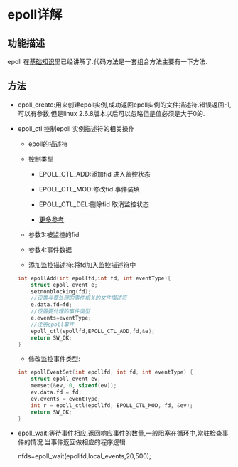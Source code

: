 # epoll详解

## 功能描述

epoll 在[基础知识](../append/F3_基础知识.md)里已经讲解了.代码方法是一套组合方法主要有一下方法.

## 方法

* epoll_create:用来创建epoll实例,成功返回epoll实例的文件描述符.错误返回-1,可以有参数,但是linux 2.6.8版本以后可以忽略但是值必须是大于0的.

* epoll_ctl:控制epoll 实例描述符的相关操作

    * epoll的描述符

    * 控制类型

        * EPOLL_CTL_ADD:添加fid 进入监控状态

        * EPOLL_CTL_MOD:修改fid 事件装填

        * EPOLL_CTL_DEL:删除fid 取消监控状态

        * [更多参考](http://man7.org/linux/man-pages/man2/epoll_ctl.2.html)

    * 参数3:被监控的fid

    * 参数4:事件数据

    * 添加监控描述符:将fd加入监控描述符中

    ```c
    int epollAdd(int epollfd,int fd, int eventType){
        struct epoll_event e;
        setnonblocking(fd);
        //设置与要处理的事件相关的文件描述符
        e.data.fd=fd;
        //设置要处理的事件类型
        e.events=eventType;
        //注册epoll事件
        epoll_ctl(epollfd,EPOLL_CTL_ADD,fd,&e);
        return SW_OK;
    }
    ```

    * 修改监控事件类型:

    ```c
    int epollEventSet(int epollfd, int fd, int eventType) {
        struct epoll_event ev;
        memset(&ev, 0, sizeof(ev));
        ev.data.fd = fd;
        ev.events = eventType;
        int r = epoll_ctl(epollfd, EPOLL_CTL_MOD, fd, &ev);
        return SW_OK;
    }
    ```

* epoll_wait:等待事件相应,返回响应事件的数量,一般阻塞在循环中,常驻检查事件的情况.当事件返回做相应的程序逻辑.

    nfds=epoll_wait(epollfd,local_events,20,500);

